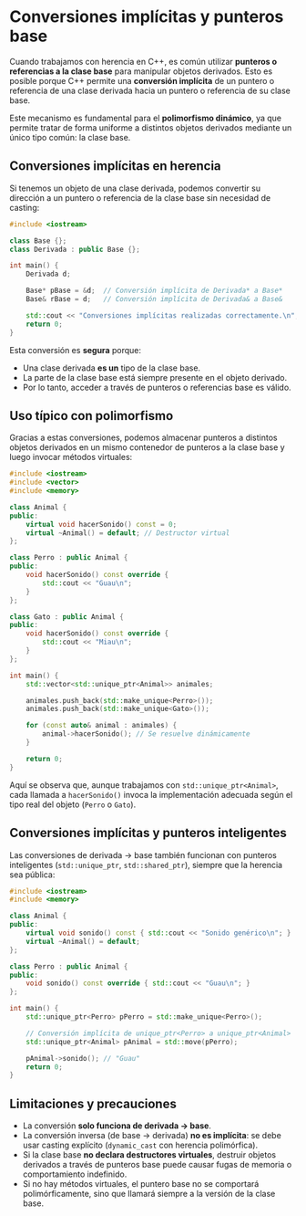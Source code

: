 # Conversiones implícitas y punteros base

Cuando trabajamos con herencia en C++, es común utilizar **punteros o referencias a la clase base** para manipular objetos derivados. Esto es posible porque C++ permite una **conversión implícita** de un puntero o referencia de una clase derivada hacia un puntero o referencia de su clase base.

Este mecanismo es fundamental para el **polimorfismo dinámico**, ya que permite tratar de forma uniforme a distintos objetos derivados mediante un único tipo común: la clase base.

## Conversiones implícitas en herencia

Si tenemos un objeto de una clase derivada, podemos convertir su dirección a un puntero o referencia de la clase base sin necesidad de casting:

```cpp
#include <iostream>

class Base {};
class Derivada : public Base {};

int main() {
    Derivada d;

    Base* pBase = &d;  // Conversión implícita de Derivada* a Base*
    Base& rBase = d;   // Conversión implícita de Derivada& a Base&

    std::cout << "Conversiones implícitas realizadas correctamente.\n";
    return 0;
}
```

Esta conversión es **segura** porque:

* Una clase derivada **es un** tipo de la clase base.
* La parte de la clase base está siempre presente en el objeto derivado.
* Por lo tanto, acceder a través de punteros o referencias base es válido.

## Uso típico con polimorfismo

Gracias a estas conversiones, podemos almacenar punteros a distintos objetos derivados en un mismo contenedor de punteros a la clase base y luego invocar métodos virtuales:

```cpp
#include <iostream>
#include <vector>
#include <memory>

class Animal {
public:
    virtual void hacerSonido() const = 0;
    virtual ~Animal() = default; // Destructor virtual
};

class Perro : public Animal {
public:
    void hacerSonido() const override {
        std::cout << "Guau\n";
    }
};

class Gato : public Animal {
public:
    void hacerSonido() const override {
        std::cout << "Miau\n";
    }
};

int main() {
    std::vector<std::unique_ptr<Animal>> animales;

    animales.push_back(std::make_unique<Perro>());
    animales.push_back(std::make_unique<Gato>());

    for (const auto& animal : animales) {
        animal->hacerSonido(); // Se resuelve dinámicamente
    }

    return 0;
}
```

Aquí se observa que, aunque trabajamos con `std::unique_ptr<Animal>`, cada llamada a `hacerSonido()` invoca la implementación adecuada según el tipo real del objeto (`Perro` o `Gato`).

## Conversiones implícitas y punteros inteligentes

Las conversiones de derivada → base también funcionan con punteros inteligentes (`std::unique_ptr`, `std::shared_ptr`), siempre que la herencia sea pública:

```cpp
#include <iostream>
#include <memory>

class Animal {
public:
    virtual void sonido() const { std::cout << "Sonido genérico\n"; }
    virtual ~Animal() = default;
};

class Perro : public Animal {
public:
    void sonido() const override { std::cout << "Guau\n"; }
};

int main() {
    std::unique_ptr<Perro> pPerro = std::make_unique<Perro>();

    // Conversión implícita de unique_ptr<Perro> a unique_ptr<Animal>
    std::unique_ptr<Animal> pAnimal = std::move(pPerro);

    pAnimal->sonido(); // "Guau"
    return 0;
}
```

## Limitaciones y precauciones

* La conversión **solo funciona de derivada → base**.
* La conversión inversa (de base → derivada) **no es implícita**: se debe usar casting explícito (`dynamic_cast` con herencia polimórfica).
* Si la clase base **no declara destructores virtuales**, destruir objetos derivados a través de punteros base puede causar fugas de memoria o comportamiento indefinido.
* Si no hay métodos virtuales, el puntero base no se comportará polimórficamente, sino que llamará siempre a la versión de la clase base.

